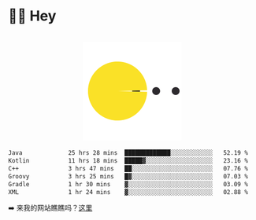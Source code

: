 
# 👋🏻 Hey
<div align="center">
	<br>
	<img src="https://raw.githubusercontent.com/Aniket965/Aniket965/master/pacman.svg?sanitize=true" width="200" height="200">
	<br>
</div>

<!--START_SECTION:waka-->

```text
Java             25 hrs 28 mins  █████████████░░░░░░░░░░░░   52.19 %
Kotlin           11 hrs 18 mins  █████▓░░░░░░░░░░░░░░░░░░░   23.16 %
C++              3 hrs 47 mins   ██░░░░░░░░░░░░░░░░░░░░░░░   07.76 %
Groovy           3 hrs 25 mins   █▓░░░░░░░░░░░░░░░░░░░░░░░   07.03 %
Gradle           1 hr 30 mins    ▓░░░░░░░░░░░░░░░░░░░░░░░░   03.09 %
XML              1 hr 24 mins    ▓░░░░░░░░░░░░░░░░░░░░░░░░   02.88 %
```

<!--END_SECTION:waka-->

 ➡️  来我的网站瞧瞧吗？[这里](https://www.shaolongfei.com)
